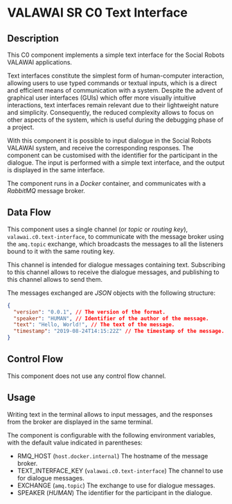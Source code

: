 # VALAWAI SR C0 Text Interface

## Description

This C0 component implements a simple text interface for the Social Robots VALAWAI applications.

Text interfaces constitute the simplest form of human-computer interaction, allowing users to use typed commands or textual inputs, which is a direct and efficient means of communication with a system.
Despite the advent of graphical user interfaces (GUIs) which offer more visually intuitive interactions, text interfaces remain relevant due to their lightweight nature and simplicity.
Consequently, the reduced complexity allows to focus on other aspects of the system, which is useful during the debugging phase of a project.

With this component it is possible to input dialogue in the Social Robots VALAWAI system, and receive the corresponding responses.
The component can be customised with the identifier for the participant in the dialogue.
The input is performed with a simple text interface, and the output is displayed in the same interface.

The component runs in a _Docker_ container, and communicates with a _RabbitMQ_ message broker.

## Data Flow

This component uses a single channel (or _topic_ or _routing key_), `valawai.c0.text-interface`, to communicate with the message broker using the `amq.topic` exchange, which broadcasts the messages to all the listeners bound to it with the same routing key.

This channel is intended for dialogue messages containing text.
Subscribing to this channel allows to receive the dialogue messages, and publishing to this channel allows to send them.

The messages exchanged are _JSON_ objects with the following structure:

```json
{
  "version": "0.0.1", // The version of the format.
  "speaker": "HUMAN", // Identifier of the author of the message.
  "text": "Hello, World!", // The text of the message.
  "timestamp": "2019-08-24T14:15:22Z" // The timestamp of the message.
}
```

## Control Flow

This component does not use any control flow channel.

## Usage

Writing text in the terminal allows to input messages, and the responses from the broker are displayed in the same terminal.

The component is configurable with the following environment variables, with the default value indicated in parentheses:

- RMQ_HOST (`host.docker.internal`) The hostname of the message broker.
- TEXT_INTERFACE_KEY (`valawai.c0.text-interface`) The channel to use for dialogue messages.
- EXCHANGE (`amq.topic`) The exchange to use for dialogue messages.
- SPEAKER (_HUMAN_) The identifier for the participant in the dialogue.
